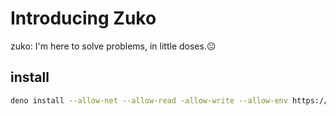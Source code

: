 # Introducing Zuko

zuko: I'm here to solve problems, in little doses.:neutral_face:

## install

```bash
deno install --allow-net --allow-read -allow-write --allow-env https://raw.githubusercontent.com/sanihaq/zuko/master/zuko.ts
```
